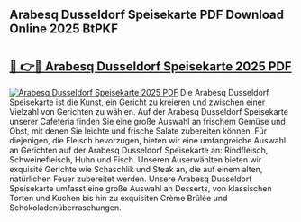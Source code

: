 ## Arabesq Dusseldorf Speisekarte PDF Download Online 2025 BtPKF

# <h2><a href="http://gc93eq.nevu.top/?p=Arabesq+Dusseldorf+Speisekarte">🔗 👉🔴 Arabesq Dusseldorf Speisekarte 2025 PDF</a></h2>

[![Arabesq Dusseldorf Speisekarte 2025 PDF](https://i.imgur.com/dBaPXMq.png)](http://gc93eq.nevu.top/?p=Arabesq+Dusseldorf+Speisekarte)
Die Arabesq Dusseldorf Speisekarte ist die Kunst, ein Gericht zu kreieren und zwischen einer Vielzahl von Gerichten zu wählen. Auf der Arabesq Dusseldorf Speisekarte unserer Cafeteria finden Sie eine große Auswahl an frischem Gemüse und Obst, mit denen Sie leichte und frische Salate zubereiten können. Für diejenigen, die Fleisch bevorzugen, bieten wir eine umfangreiche Auswahl an Gerichten auf der Arabesq Dusseldorf Speisekarte an: Rindfleisch, Schweinefleisch, Huhn und Fisch. Unseren Auserwählten bieten wir exquisite Gerichte wie Schaschlik und Steak an, die auf einem alten, natürlichen Feuer zubereitet werden. Unsere Arabesq Dusseldorf Speisekarte umfasst eine große Auswahl an Desserts, von klassischen Torten und Kuchen bis hin zu exquisiten Crème Brûlée und Schokoladenüberraschungen.
